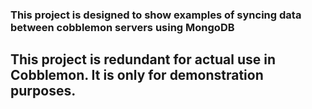 ### This project is designed to show examples of syncing data between cobblemon servers using MongoDB

## This project is redundant for actual use in Cobblemon. It is only for demonstration purposes.